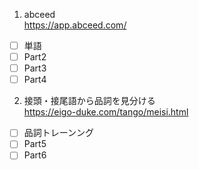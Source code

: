 1. abceed  
https://app.abceed.com/

- [ ] 単語
- [ ] Part2
- [ ] Part3
- [ ] Part4

2. 接頭・接尾語から品詞を見分ける  
https://eigo-duke.com/tango/meisi.html

- [ ] 品詞トレーンング
- [ ] Part5
- [ ] Part6
